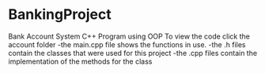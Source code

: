 # BankingProject
Bank Account System C++ Program using OOP 
To view the code click the account folder 
-the main.cpp file shows the functions in use.
-the .h files contain the classes that were used for this project
-the .cpp files contain the implementation of the methods for the class
